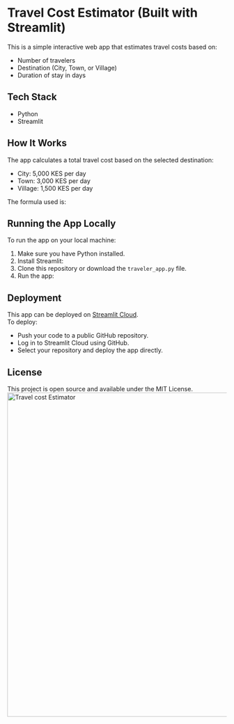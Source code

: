 # Travel Cost Estimator (Built with Streamlit)

This is a simple interactive web app that estimates travel costs based on:
- Number of travelers
- Destination (City, Town, or Village)
- Duration of stay in days

## Tech Stack
- Python
- Streamlit

## How It Works
The app calculates a total travel cost based on the selected destination:
- City: 5,000 KES per day
- Town: 3,000 KES per day
- Village: 1,500 KES per day

The formula used is:

## Running the App Locally
To run the app on your local machine:

1. Make sure you have Python installed.
2. Install Streamlit:
3. Clone this repository or download the `traveler_app.py` file.
4. Run the app:

## Deployment
This app can be deployed on [Streamlit Cloud](https://streamlit.io/cloud).  
To deploy:
- Push your code to a public GitHub repository.
- Log in to Streamlit Cloud using GitHub.
- Select your repository and deploy the app directly.

## License
This project is open source and available under the MIT License.
<img width="745" alt="Travel cost Estimator" src="https://github.com/user-attachments/assets/f57b5a4f-9861-4b4c-91cf-999218c37593" />
